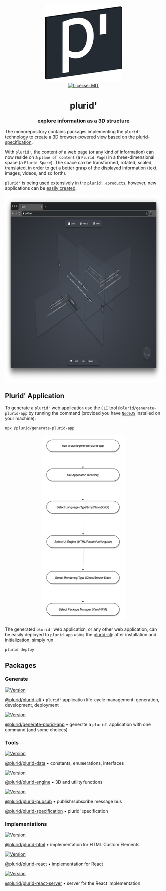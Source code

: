 <p align="center">
    <img src="https://raw.githubusercontent.com/plurid/plurid/master/about/identity/plurid-p-logo.png" height="250px">
    <br />
    <a target="_blank" href="https://github.com/plurid/plurid/blob/master/LICENSE">
        <img src="https://img.shields.io/badge/license-MIT-blue.svg?colorB=1380C3&style=for-the-badge" alt="License: MIT">
    </a>
</p>


<h1 align="center">
    plurid'
</h1>


<h3 align="center">
    explore information as a 3D structure
</h3>



The monorepository contains packages implementing the `plurid'` technology to create a 3D browser-powered view based on the [plurid-specification](https://github.com/plurid/plurid/tree/master/packages/plurid-specification).

With `plurid'`, the content of a web page (or any kind of information) can now reside on a `plane of content` (a `Plurid Page`) in a three-dimensional space (a `Plurid Space`). The space can be transformed, rotated, scaled, translated, in order to get a better grasp of the displayed information (text, images, videos, and so forth).

`plurid'` is being used extensively in the <a target="_blank" href="https://plurid.com/products">`plurid' ∂products`</a>, however, new applications can be [easily created](#plurid-application).

<p align="center">
    <img src="https://raw.githubusercontent.com/plurid/plurid/master/about/identity/plurid-demo.png" height="600px">
</p>



## Plurid' Application

To generate a `plurid'` web application use the `CLI` tool `@plurid/generate-plurid-app` by running the command (provided you have [`NodeJS`](https://nodejs.org/en/) installed on your machine):

    npx @plurid/generate-plurid-app

<p align="center">
    <img src="https://raw.githubusercontent.com/plurid/plurid/master/about/diagrams/plurid-generate.png" height="600px">
</p>

The generated `plurid'` web application, or any other web application, can be easily deployed to `plurid.app` using the [plurid-cli][plurid-cli]: after installation and initialization, simply run

``` bash
plurid deploy
```



## Packages


### Generate

<a target="_blank" href="https://www.npmjs.com/package/@plurid/plurid-cli">
    <img src="https://img.shields.io/npm/v/@plurid/plurid-cli.svg?logo=npm&colorB=1380C3&style=for-the-badge" alt="Version">
</a>

[@plurid/plurid-cli][plurid-cli] • `plurid'` application life-cycle management: generation, development, deployment

[plurid-cli]: https://github.com/plurid/plurid/tree/master/packages/plurid-cli



<a target="_blank" href="https://www.npmjs.com/package/@plurid/generate-plurid-app">
    <img src="https://img.shields.io/npm/v/@plurid/generate-plurid-app.svg?logo=npm&colorB=1380C3&style=for-the-badge" alt="Version">
</a>

[@plurid/generate-plurid-app][generate-plurid-app] • generate a `plurid'` application with one command (and some choices)

[generate-plurid-app]: https://github.com/plurid/plurid/tree/master/packages/generate-plurid-app



### Tools


<a target="_blank" href="https://www.npmjs.com/package/@plurid/plurid-data">
    <img src="https://img.shields.io/npm/v/@plurid/plurid-data.svg?logo=npm&colorB=1380C3&style=for-the-badge" alt="Version">
</a>

[@plurid/plurid-data][plurid-data] • constants, enumerations, interfaces

[plurid-data]: https://github.com/plurid/plurid/tree/master/packages/plurid-data



<a target="_blank" href="https://www.npmjs.com/package/@plurid/plurid-engine">
    <img src="https://img.shields.io/npm/v/@plurid/plurid-engine.svg?logo=npm&colorB=1380C3&style=for-the-badge" alt="Version">
</a>

[@plurid/plurid-engine][plurid-engine] • 3D and utility functions

[plurid-engine]: https://github.com/plurid/plurid/tree/master/packages/plurid-engine



<a target="_blank" href="https://www.npmjs.com/package/@plurid/plurid-pubsub">
    <img src="https://img.shields.io/npm/v/@plurid/plurid-pubsub.svg?logo=npm&colorB=1380C3&style=for-the-badge" alt="Version">
</a>

[@plurid/plurid-pubsub][plurid-pubsub] • publish/subscribe message bus

[plurid-pubsub]: https://github.com/plurid/plurid/tree/master/packages/plurid-pubsub



<!-- <a target="_blank" href="https://www.npmjs.com/package/@plurid/plurid-renderer">
    <img src="https://img.shields.io/npm/v/@plurid/plurid-renderer.svg?logo=npm&colorB=1380C3&style=for-the-badge" alt="Version">
</a>

[@plurid/plurid-renderer][plurid-renderer] • rendering engine

[plurid-renderer]: https://github.com/plurid/plurid/tree/master/packages/plurid-renderer -->



<!-- <a target="_blank" href="https://www.npmjs.com/package/@plurid/plurid-scripts">
    <img src="https://img.shields.io/npm/v/@plurid/plurid-scripts.svg?logo=npm&colorB=1380C3&style=for-the-badge" alt="Version">
</a>

[@plurid/plurid-scripts][plurid-scripts] • build/development utility functions

[plurid-scripts]: https://github.com/plurid/plurid/tree/master/packages/plurid-scripts -->



<!-- <a target="_blank" href="https://www.npmjs.com/package/@plurid/plurid-server">
    <img src="https://img.shields.io/npm/v/@plurid/plurid-server.svg?logo=npm&colorB=1380C3&style=for-the-badge" alt="Version">
</a>

[@plurid/plurid-server][plurid-server] • server for server-side rendering and application serving

[plurid-server]: https://github.com/plurid/plurid/tree/master/packages/plurid-server -->


[@plurid/plurid-specification][plurid-specification] • plurid' specification

[plurid-specification]: https://github.com/plurid/plurid/tree/master/packages/plurid-specification


<!-- <a target="_blank" href="https://www.npmjs.com/package/@plurid/plurid-state">
    <img src="https://img.shields.io/npm/v/@plurid/plurid-state.svg?logo=npm&colorB=1380C3&style=for-the-badge" alt="Version">
</a>

[@plurid/plurid-state][plurid-state] • state management for a plurid application

[plurid-state]: https://github.com/plurid/plurid/tree/master/packages/plurid-state -->



### Implementations


<a target="_blank" href="https://www.npmjs.com/package/@plurid/plurid-html">
    <img src="https://img.shields.io/npm/v/@plurid/plurid-html.svg?logo=npm&colorB=1380C3&style=for-the-badge" alt="Version">
</a>

[@plurid/plurid-html][plurid-html] • implementation for HTML Custom Elements

[plurid-html]: https://github.com/plurid/plurid/tree/master/packages/plurid-html



<!-- <a target="_blank" href="https://www.npmjs.com/package/@plurid/plurid-html-server">
    <img src="https://img.shields.io/npm/v/@plurid/plurid-html-server.svg?logo=npm&colorB=1380C3&style=for-the-badge" alt="Version">
</a>

[@plurid/plurid-html-server][plurid-html-server] • server for the HTML Custom Elements implementation

[plurid-html-server]: https://github.com/plurid/plurid/tree/master/packages/plurid-html-server -->



<a target="_blank" href="https://www.npmjs.com/package/@plurid/plurid-react">
    <img src="https://img.shields.io/npm/v/@plurid/plurid-react.svg?logo=npm&colorB=1380C3&style=for-the-badge" alt="Version">
</a>

[@plurid/plurid-react][plurid-react] • implementation for React

[plurid-react]: https://github.com/plurid/plurid/tree/master/packages/plurid-react



<a target="_blank" href="https://www.npmjs.com/package/@plurid/plurid-react-server">
    <img src="https://img.shields.io/npm/v/@plurid/plurid-react-server.svg?logo=npm&colorB=1380C3&style=for-the-badge" alt="Version">
</a>

[@plurid/plurid-react-server][plurid-react-server] • server for the React implementation

[plurid-react-server]: https://github.com/plurid/plurid/tree/master/packages/plurid-react-server



<!-- <a target="_blank" href="https://www.npmjs.com/package/@plurid/plurid-vue">
    <img src="https://img.shields.io/npm/v/@plurid/plurid-vue.svg?logo=npm&colorB=1380C3&style=for-the-badge" alt="Version">
</a>

[@plurid/plurid-vue][plurid-vue] • implementation for Vue

[plurid-vue]: https://github.com/plurid/plurid/tree/master/packages/plurid-vue -->



<!-- <a target="_blank" href="https://www.npmjs.com/package/@plurid/plurid-vue-ssr">
    <img src="https://img.shields.io/npm/v/@plurid/plurid-vue-ssr.svg?logo=npm&colorB=1380C3&style=for-the-badge" alt="Version">
</a>

[@plurid/plurid-vue-ssr][plurid-vue-ssr] • server for the Vue implementation

[plurid-vue-ssr]: https://github.com/plurid/plurid/tree/master/packages/plurid-vue-ssr -->
